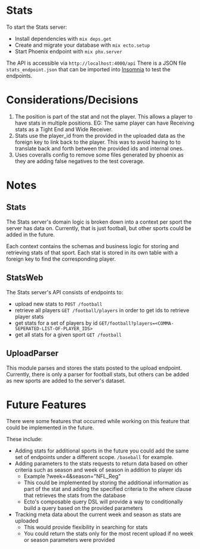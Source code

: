 # Stats

To start the Stats server:

- Install dependencies with `mix deps.get`
- Create and migrate your database with `mix ecto.setup`
- Start Phoenix endpoint with `mix phx.server`

The API is accessible via `http://localhost:4000/api`
There is a JSON file `stats_endpoint.json` that can be imported into [Insomnia](https://insomnia.rest/)
to test the endpoints.

# Considerations/Decisions

1. The position is part of the stat and not the player. This allows a player to have stats in multiple positions.
   EG: The same player can have Receiving stats as a Tight End and Wide Receiver.
2. Stats use the player_id from the provided in the uploaded data as the foreign key to link back to the player.
   This was to avoid having to to translate back and forth between the provided ids and internal ones.
3. Uses coveralls config to remove some files generated by phoenix as they are
   adding false negatives to the test coverage.

# Notes

## Stats

The Stats server's domain logic is broken down into a context per sport the server has data on.
Currently, that is just football, but other sports could be added in the future.

Each context contains the schemas and business logic for storing and retrieving stats of that sport.
Each stat is stored in its own table with a foreign key to find the corresponding player.

## StatsWeb

The Stats server's API consists of endpoints to:

- upload new stats to `POST /football`
- retrieve all players `GET /football/players` in order to get ids to retrieve player stats
- get stats for a set of players by id `GET/football?players=<COMMA-SEPERATED-LIST-OF-PLAYER_IDS>`
- get all stats for a given sport `GET /football`

## UploadParser

This module parses and stores the stats posted to the upload endpoint.
Currently, there is only a parser for football stats, but others can be added as new sports are added to the server's dataset.

# Future Features

There were some features that occurred while working on this feature that could be implemented in the future.

These include:

- Adding stats for additional sports in the future you could add the same set of endpoints under a different scope.
  `/baseball` for example.
- Adding parameters to the stats requests to return data based on other criteria such as season and week of season in addition to
  player ids
  - Example ?week=4&season="NFL_Reg"
  - This could be implemented by storing the additional information as part of the stat and adding the specified criteria to the where
    clause that retrieves the stats from the database
  - Ecto's composable query DSL will provide a way to conditionally build a query based on the provided parameters
- Tracking meta data about the current week and season as stats are uploaded
  - This would provide flexibility in searching for stats
  - You could return the stats only for the most recent upload if no week or season parameters were provided
